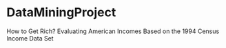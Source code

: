 # DataMiningProject


How to Get Rich?
Evaluating American Incomes Based on the 1994 Census Income Data Set
